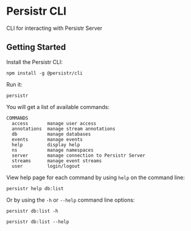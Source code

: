 # Persistr CLI

CLI for interacting with Persistr Server

## Getting Started

Install the Persistr CLI:

```
npm install -g @persistr/cli
```

Run it:

```
persistr
```

You will get a list of available commands:

```
COMMANDS
  access       manage user access                  
  annotations  manage stream annotations           
  db           manage databases                    
  events       manage events                       
  help         display help                        
  ns           manage namespaces                   
  server       manage connection to Persistr Server
  streams      manage event streams                
  user         login/logout
```

View help page for each command by using `help` on the command line:

```
persistr help db:list
```

Or by using the `-h` or `--help` command line options:

```
persistr db:list -h
```

```
persistr db:list --help
```
